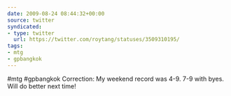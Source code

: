 ```yaml
---
date: 2009-08-24 08:44:32+00:00
source: twitter
syndicated:
- type: twitter
  url: https://twitter.com/roytang/statuses/3509310195/
tags:
- mtg
- gpbangkok
---
```


#mtg #gpbangkok Correction: My weekend record was 4-9. 7-9 with byes. Will do better next time!